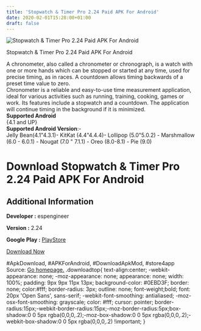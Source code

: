 ```yaml
---
title: 'Stopwatch & Timer Pro 2.24 Paid APK For Android'
date: 2020-02-01T15:28:00+01:00
draft: false
---
```


![Stopwatch & Timer Pro 2.24 Paid APK For Android](https://i1.wp.com/apkhome.net/wp-content/uploads/2020/02/Stopwatch-Timer-Pro-2.24-Paid.png "Stopwatch & Timer Pro 2.24 Paid APK For Android")

  

Stopwatch & Timer Pro 2.24 Paid APK For Android

A chronometer, also called a chronometer or chronograph, is a watch with one or more hands which can be stopped or started at any time, used for precise timing, as in races. A countdown allows timing backwards of a preset time value to zero.  
Chronometer is a reliable and easy-to-use time measurement application, ideal for various activities such as running, training, cooking, games or work. Its features include a stopwatch and a countdown. The application will continue timing in the background if it is minimized.  
**Supported Android**  
{4.1 and UP}  
**Supported Android Version**:-  
Jelly Bean(4.1"4.3.1)- KitKat (4.4"4.4.4)- Lollipop (5.0"5.0.2) - Marshmallow (6.0 - 6.0.1) - Nougat (7.0 " 7.1.1) - Oreo (8.0-8.1) - Pie (9.0)

Download Stopwatch & Timer Pro 2.24 Paid APK For Android
========================================================

Additional Information
----------------------

**Developer :** espengineer

**Version :** 2.24

**Google Play :** [PlayStore](https://play.google.com/store/apps/details?id=espengineer.android.chronometer.paid)

  

[Download Now](https://store4app.co/post/stopwatch-amp-timer-pro-2-24-paid-apk-for-android_1580567260)

  
#ApkDownload, #APKForAndroid, #DownloadApkMod, #store4app  
Source: [Go homepage.](https://store4app.co/post/stopwatch-amp-timer-pro-2-24-paid-apk-for-android_1580567260) .downloadtop{ text-align:center; -webkit-appearance: none; -moz-appearance: none; appearance: none; width: 100%; padding: 9px 9px 11px 13px; background-color: #0EBD3F; border: none; color:#fff; border-radius: 3px; outline: none; font-weight;bold; font: 20px 'Open Sans', sans-serif; -webkit-font-smoothing: antialiased; -moz-osx-font-smoothing: grayscale; color: #fff; cursor: pointer; border-radius:15px;-webkit-border-radius:15px;-moz-border-radius:5px;box-shadow:0 0 5px rgba(0,0,0,.2);-moz-box-shadow:0 0 5px rgba(0,0,0,.2);-webkit-box-shadow:0 0 5px rgba(0,0,0,.2) !important; }